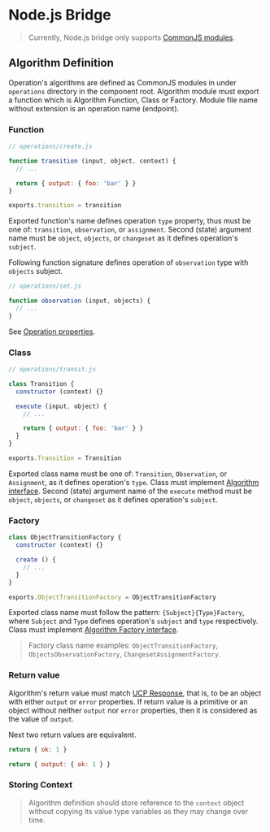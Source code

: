 # Node.js Bridge

> Currently, Node.js bridge only
> supports [CommonJS modules](https://nodejs.org/api/modules.html#modules-commonjs-modules).

## Algorithm Definition

Operation's algorithms are defined as CommonJS modules in under `operations` directory in the
component root. Algorithm module must export a function which is Algorithm Function, Class or
Factory. Module file name without extension is an operation name (endpoint).

### Function

```javascript
// operations/create.js

function transition (input, object, context) {
  // ...

  return { output: { foo: 'bar' } }
}

exports.transition = transition
```

Exported function's name defines operation `type` property, thus must be one of:
`transition`, `observation`, or `assignment`. Second (state) argument name must be `object`,
`objects`, or `changeset` as it defines operation's `subject`.

Following function signature defines operation of `observation` type with `objects` subject.

```javascript
// operations/set.js

function observation (input, objects) {
  // ...
}
```

See [Operation properties](#).

### Class

```javascript
// operations/transit.js

class Transition {
  constructor (context) {}

  execute (input, object) {
    // ...

    return { output: { foo: 'bar' } }
  }
}

exports.Transition = Transition
```

Exported class name must be one of: `Transition`, `Observation`, or `Assignment`, as it defines
operation's `type`. Class must implement [Algorithm interface](./types/operations.d.ts).
Second (state) argument name of the `execute` method must be `object`, `objects`, or `changeset` as
it defines operation's `subject`.

### Factory

```javascript
class ObjectTransitionFactory {
  constructor (context) {}

  create () {
    // ...
  }
}

exports.ObjectTransitionFactory = ObjectTransitionFactory
```

Exported class name must follow the pattern: `{Subject}{Type}Factory`, where `Subject` and `Type`
defines operation's `subject` and `type` respectively. Class must
implement [Algorithm Factory interface](types/operations.d.ts).

> Factory class name examples: `ObjectTransitionFactory`, `ObjectsObservationFactory`,
> `ChangesetAssignmentFactory`.

### Return value

Algorithm's return value must match [UCP Response](#), that is, to be an object with either `output`
or `error` properties. If return value is a primitive or an object without neither `output`
nor `error` properties, then it is considered as the value of `output`.

Next two return values are equivalent.

```javascript
return { ok: 1 }

return { output: { ok: 1 } } 
```

### Storing Context

> Algorithm definition should store reference to the `context` object without copying its value
> type variables as they may change over time.
